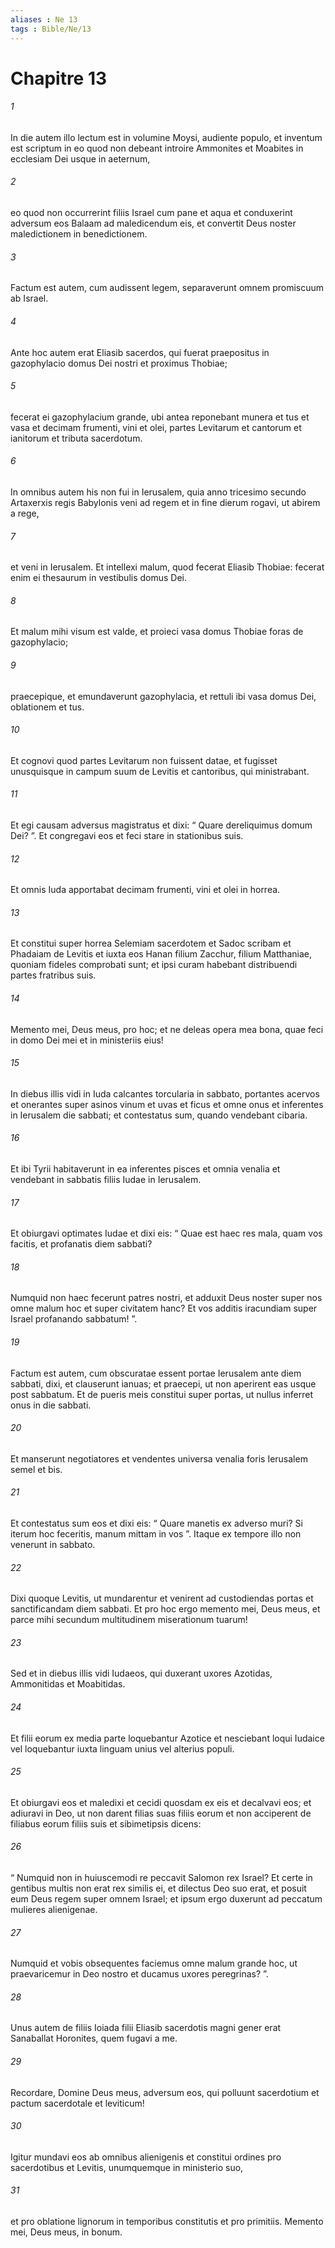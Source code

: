 ```yaml
---
aliases : Ne 13
tags : Bible/Ne/13
---
```


# Chapitre 13

###### 1
In die autem illo lectum est in volumine Moysi, audiente populo, et inventum est scriptum in eo quod non debeant introire Ammonites et Moabites in ecclesiam Dei usque in aeternum, 
###### 2
eo quod non occurrerint filiis Israel cum pane et aqua et conduxerint adversum eos Balaam ad maledicendum eis, et convertit Deus noster maledictionem in benedictionem. 
###### 3
Factum est autem, cum audissent legem, separaverunt omnem promiscuum ab Israel.
###### 4
Ante hoc autem erat Eliasib sacerdos, qui fuerat praepositus in gazophylacio domus Dei nostri et proximus Thobiae; 
###### 5
fecerat ei gazophylacium grande, ubi antea reponebant munera et tus et vasa et decimam frumenti, vini et olei, partes Levitarum et cantorum et ianitorum et tributa sacerdotum.
###### 6
In omnibus autem his non fui in Ierusalem, quia anno tricesimo secundo Artaxerxis regis Babylonis veni ad regem et in fine dierum rogavi, ut abirem a rege, 
###### 7
et veni in Ierusalem. Et intellexi malum, quod fecerat Eliasib Thobiae: fecerat enim ei thesaurum in vestibulis domus Dei. 
###### 8
Et malum mihi visum est valde, et proieci vasa domus Thobiae foras de gazophylacio; 
###### 9
praecepique, et emundaverunt gazophylacia, et rettuli ibi vasa domus Dei, oblationem et tus.
###### 10
Et cognovi quod partes Levitarum non fuissent datae, et fugisset unusquisque in campum suum de Levitis et cantoribus, qui ministrabant. 
###### 11
Et egi causam adversus magistratus et dixi: “ Quare dereliquimus domum Dei? ”. Et congregavi eos et feci stare in stationibus suis. 
###### 12
Et omnis Iuda apportabat decimam frumenti, vini et olei in horrea. 
###### 13
Et constitui super horrea Selemiam sacerdotem et Sadoc scribam et Phadaiam de Levitis et iuxta eos Hanan filium Zacchur, filium Matthaniae, quoniam fideles comprobati sunt; et ipsi curam habebant distribuendi partes fratribus suis. 
###### 14
Memento mei, Deus meus, pro hoc; et ne deleas opera mea bona, quae feci in domo Dei mei et in ministeriis eius!
###### 15
In diebus illis vidi in Iuda calcantes torcularia in sabbato, portantes acervos et onerantes super asinos vinum et uvas et ficus et omne onus et inferentes in Ierusalem die sabbati; et contestatus sum, quando vendebant cibaria.
###### 16
Et ibi Tyrii habitaverunt in ea inferentes pisces et omnia venalia et vendebant in sabbatis filiis Iudae in Ierusalem. 
###### 17
Et obiurgavi optimates Iudae et dixi eis: “ Quae est haec res mala, quam vos facitis, et profanatis diem sabbati? 
###### 18
Numquid non haec fecerunt patres nostri, et adduxit Deus noster super nos omne malum hoc et super civitatem hanc? Et vos additis iracundiam super Israel profanando sabbatum! ”.
###### 19
Factum est autem, cum obscuratae essent portae Ierusalem ante diem sabbati, dixi, et clauserunt ianuas; et praecepi, ut non aperirent eas usque post sabbatum. Et de pueris meis constitui super portas, ut nullus inferret onus in die sabbati. 
###### 20
Et manserunt negotiatores et vendentes universa venalia foris Ierusalem semel et bis. 
###### 21
Et contestatus sum eos et dixi eis: “ Quare manetis ex adverso muri? Si iterum hoc feceritis, manum mittam in vos ”. Itaque ex tempore illo non venerunt in sabbato. 
###### 22
Dixi quoque Levitis, ut mundarentur et venirent ad custodiendas portas et sanctificandam diem sabbati. Et pro hoc ergo memento mei, Deus meus, et parce mihi secundum multitudinem miserationum tuarum!
###### 23
Sed et in diebus illis vidi Iudaeos, qui duxerant uxores Azotidas, Ammonitidas et Moabitidas. 
###### 24
Et filii eorum ex media parte loquebantur Azotice et nesciebant loqui Iudaice vel loquebantur iuxta linguam unius vel alterius populi. 
###### 25
Et obiurgavi eos et maledixi et cecidi quosdam ex eis et decalvavi eos; et adiuravi in Deo, ut non darent filias suas filiis eorum et non acciperent de filiabus eorum filiis suis et sibimetipsis dicens: 
###### 26
“ Numquid non in huiuscemodi re peccavit Salomon rex Israel? Et certe in gentibus multis non erat rex similis ei, et dilectus Deo suo erat, et posuit eum Deus regem super omnem Israel; et ipsum ergo duxerunt ad peccatum mulieres alienigenae. 
###### 27
Numquid et vobis obsequentes faciemus omne malum grande hoc, ut praevaricemur in Deo nostro et ducamus uxores peregrinas? ”.
###### 28
Unus autem de filiis Ioiada filii Eliasib sacerdotis magni gener erat Sanaballat Horonites, quem fugavi a me. 
###### 29
Recordare, Domine Deus meus, adversum eos, qui polluunt sacerdotium et pactum sacerdotale et leviticum! 
###### 30
Igitur mundavi eos ab omnibus alienigenis et constitui ordines pro sacerdotibus et Levitis, unumquemque in ministerio suo, 
###### 31
et pro oblatione lignorum in temporibus constitutis et pro primitiis. Memento mei, Deus meus, in bonum.
